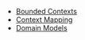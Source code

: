 * [Bounded Contexts](bounded-contexts.md)
* [Context Mapping](context-mapping.md)
* [Domain Models](domain-models/)